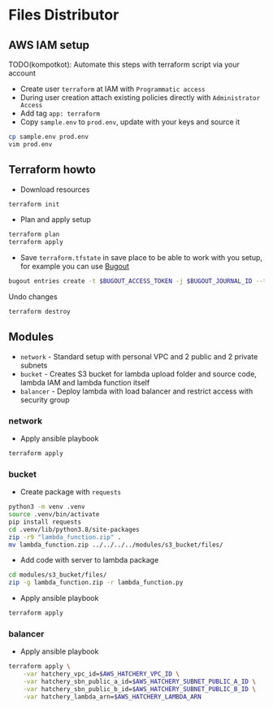 # Files Distributor

## AWS IAM setup

TODO(kompotkot): Automate this steps with terraform script via your account

-   Create user `terraform` at IAM with `Programmatic access`
-   During user creation attach existing policies directly with `Administrator Access`
-   Add tag `app: terraform`
-   Copy `sample.env` to `prod.env`, update with your keys and source it

```bash
cp sample.env prod.env
vim prod.env
```

## Terraform howto

-   Download resources

```bash
terraform init
```

-   Plan and apply setup

```bash
terraform plan
terraform apply
```

-   Save `terraform.tfstate` in save place to be able to work with you setup, for example you can use [Bugout](https://github.com/bugout-dev/bugout-go)

```bash
bugout entries create -t $BUGOUT_ACCESS_TOKEN -j $BUGOUT_JOURNAL_ID --tags terraform,aws,tfstate,project --title "aws tfstate - project" -c "$(cat terraform.tfstate)"
```

Undo changes

```bash
terraform destroy
```

## Modules

-   `network` - Standard setup with personal VPC and 2 public and 2 private subnets
-   `bucket` - Creates S3 bucket for lambda upload folder and source code, lambda IAM and lambda function itself
-   `balancer` - Deploy lambda with load balancer and restrict access with security group

### network

-   Apply ansible playbook

```bash
terraform apply
```

### bucket

-   Create package with `requests`

```bash
python3 -m venv .venv
source .venv/bin/activate
pip install requests
cd .venv/lib/python3.8/site-packages
zip -r9 "lambda_function.zip" .
mv lambda_function.zip ../../../../modules/s3_bucket/files/
```

-   Add code with server to lambda package

```bash
cd modules/s3_bucket/files/
zip -g lambda_function.zip -r lambda_function.py
```

-   Apply ansible playbook

```bash
terraform apply
```

### balancer

-   Apply ansible playbook

```bash
terraform apply \
    -var hatchery_vpc_id=$AWS_HATCHERY_VPC_ID \
    -var hatchery_sbn_public_a_id=$AWS_HATCHERY_SUBNET_PUBLIC_A_ID \
    -var hatchery_sbn_public_b_id=$AWS_HATCHERY_SUBNET_PUBLIC_B_ID \
    -var hatchery_lambda_arn=$AWS_HATCHERY_LAMBDA_ARN
```
